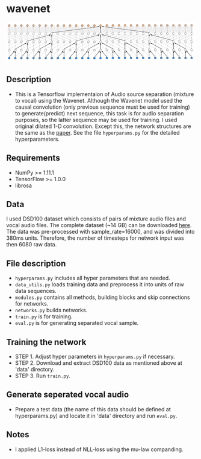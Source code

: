 # wavenet

<img src="png/wavenet.png">

## Description
  * This is a Tensorflow implementaion of Audio source separation (mixture to vocal) using the Wavenet. Although the Wavenet model used the causal convolution (only previous sequence must be used for training) to generate(predict) next sequence, this task is for audio separation purposes, so the latter sequence may be used for training. I used original dilated 1-D convolution. Except this, the network structures are the same as the [paper](https://deepmind.com/blog/wavenet-generative-model-raw-audio/). See the file `hyperparams.py` for the detailed hyperparameters.

## Requirements
  * NumPy >= 1.11.1
  * TensorFlow >= 1.0.0
  * librosa

## Data
I used DSD100 dataset which consists of pairs of mixture audio files and vocal audio files. The complete dataset (~14 GB) can be downloaded [here](http://liutkus.net/DSD100.zip). The data was pre-processed with sample_rate=16000, and was divided into 380ms units. Therefore, the number of timesteps for network input was then 6080 raw data.

## File description
  * `hyperparams.py` includes all hyper parameters that are needed.
  * `data_utils.py` loads training data and preprocess it into units of raw data sequences.
  * `modules.py` contains all methods, building blocks and skip connections for networks.
  * `networks.py` builds networks.
  * `train.py` is for training.
  * `eval.py` is for generating separated vocal sample.

## Training the network
  * STEP 1. Adjust hyper parameters in `hyperparams.py` if necessary.
  * STEP 2. Download and extract DSD100 data as mentioned above at 'data' directory.
  * STEP 3. Run `train.py`. 

## Generate seperated vocal audio
  * Prepare a test data (the name of this data should be defined at hyperparams.py) and locate it in 'data' directory and run `eval.py`.

## Notes
  * I applied L1-loss instead of NLL-loss using the mu-law companding.